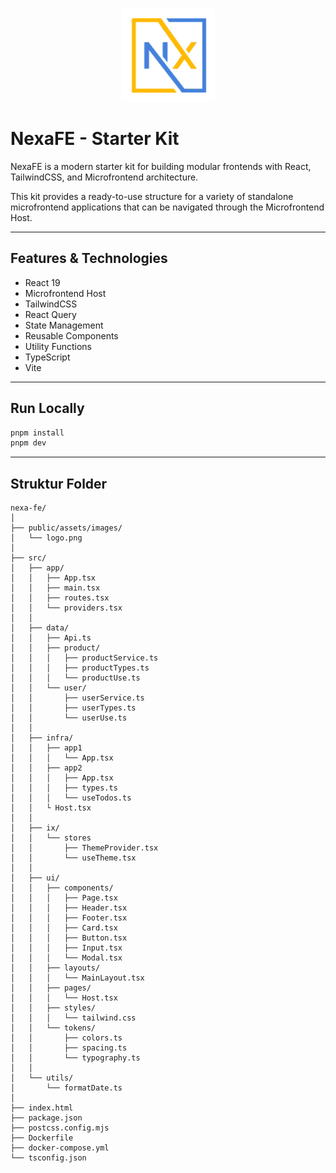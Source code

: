 <p align="center">
  <img src="./public/assets/images/logo.png" alt="Nexa" width="150"/>
</p>

# NexaFE - Starter Kit

NexaFE is a modern starter kit for building modular frontends with React, TailwindCSS, and Microfrontend architecture.

This kit provides a ready-to-use structure for a variety of standalone microfrontend applications that can be navigated through the Microfrontend Host.

---

## Features & Technologies

- React 19
- Microfrontend Host
- TailwindCSS
- React Query
- State Management
- Reusable Components
- Utility Functions
- TypeScript
- Vite

---

## Run Locally

```bash
pnpm install
pnpm dev
```

---

## Struktur Folder

```
nexa-fe/
│
├── public/assets/images/
│   └── logo.png
│
├── src/
│   ├── app/
│   │   ├── App.tsx
│   │   ├── main.tsx
│   │   ├── routes.tsx
│   │   └── providers.tsx
│   │
│   ├── data/
│   │   ├── Api.ts
│   │   ├── product/
│   │   │   ├── productService.ts
│   │   │   ├── productTypes.ts
│   │   │   └── productUse.ts
│   │   └── user/
│   │       ├── userService.ts
│   │       ├── userTypes.ts
│   │       └── userUse.ts
│   │
│   ├── infra/
│   │   ├── app1
│   │   │   └── App.tsx
│   │   ├── app2
│   │   │   ├── App.tsx
│   │   │   ├── types.ts
│   │   │   └── useTodos.ts
│   │   └ Host.tsx
│   │
│   ├── ix/
│   │   └── stores
│   │       ├── ThemeProvider.tsx
│   │       └── useTheme.tsx
│   │
│   ├── ui/
│   │   ├── components/
│   │   │   ├── Page.tsx
│   │   │   ├── Header.tsx
│   │   │   ├── Footer.tsx
│   │   │   ├── Card.tsx
│   │   │   ├── Button.tsx
│   │   │   ├── Input.tsx
│   │   │   └── Modal.tsx
│   │   ├── layouts/
│   │   │   └── MainLayout.tsx
│   │   ├── pages/ 
│   │   │   └── Host.tsx
│   │   ├── styles/ 
│   │   │   └── tailwind.css
│   │   └── tokens/
│   │       ├── colors.ts
│   │       ├── spacing.ts
│   │       └── typography.ts
│   │
│   └── utils/
│       └── formatDate.ts
│
├── index.html
├── package.json
├── postcss.config.mjs
├── Dockerfile
├── docker-compose.yml
└── tsconfig.json
````
